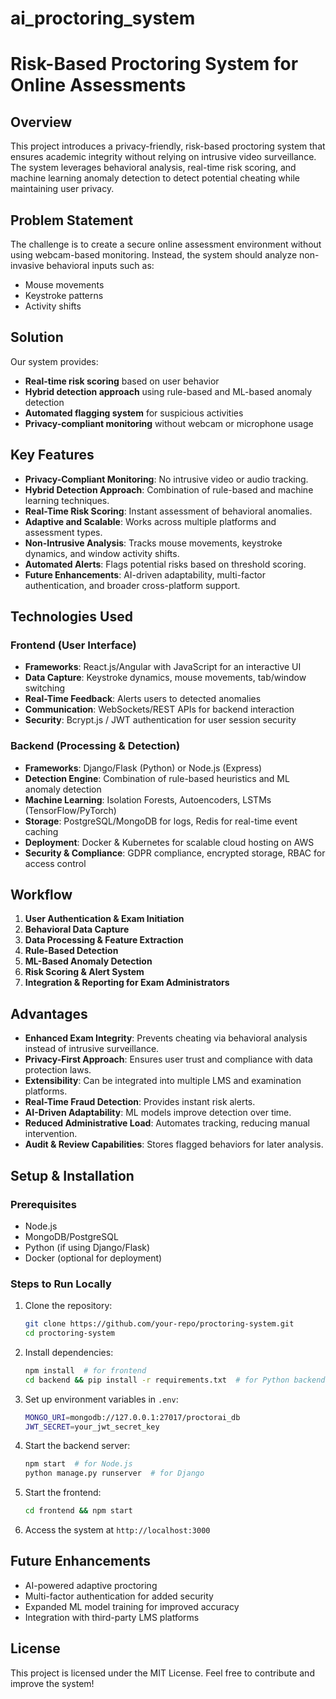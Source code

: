 # ai_proctoring_system
# Risk-Based Proctoring System for Online Assessments

## Overview
This project introduces a privacy-friendly, risk-based proctoring system that ensures academic integrity without relying on intrusive video surveillance. The system leverages behavioral analysis, real-time risk scoring, and machine learning anomaly detection to detect potential cheating while maintaining user privacy.

## Problem Statement
The challenge is to create a secure online assessment environment without using webcam-based monitoring. Instead, the system should analyze non-invasive behavioral inputs such as:
- Mouse movements
- Keystroke patterns
- Activity shifts

## Solution
Our system provides:
- **Real-time risk scoring** based on user behavior
- **Hybrid detection approach** using rule-based and ML-based anomaly detection
- **Automated flagging system** for suspicious activities
- **Privacy-compliant monitoring** without webcam or microphone usage

## Key Features
- **Privacy-Compliant Monitoring**: No intrusive video or audio tracking.
- **Hybrid Detection Approach**: Combination of rule-based and machine learning techniques.
- **Real-Time Risk Scoring**: Instant assessment of behavioral anomalies.
- **Adaptive and Scalable**: Works across multiple platforms and assessment types.
- **Non-Intrusive Analysis**: Tracks mouse movements, keystroke dynamics, and window activity shifts.
- **Automated Alerts**: Flags potential risks based on threshold scoring.
- **Future Enhancements**: AI-driven adaptability, multi-factor authentication, and broader cross-platform support.

## Technologies Used
### Frontend (User Interface)
- **Frameworks**: React.js/Angular with JavaScript for an interactive UI
- **Data Capture**: Keystroke dynamics, mouse movements, tab/window switching
- **Real-Time Feedback**: Alerts users to detected anomalies
- **Communication**: WebSockets/REST APIs for backend interaction
- **Security**: Bcrypt.js / JWT authentication for user session security

### Backend (Processing & Detection)
- **Frameworks**: Django/Flask (Python) or Node.js (Express)
- **Detection Engine**: Combination of rule-based heuristics and ML anomaly detection
- **Machine Learning**: Isolation Forests, Autoencoders, LSTMs (TensorFlow/PyTorch)
- **Storage**: PostgreSQL/MongoDB for logs, Redis for real-time event caching
- **Deployment**: Docker & Kubernetes for scalable cloud hosting on AWS
- **Security & Compliance**: GDPR compliance, encrypted storage, RBAC for access control

## Workflow
1. **User Authentication & Exam Initiation**
2. **Behavioral Data Capture**
3. **Data Processing & Feature Extraction**
4. **Rule-Based Detection**
5. **ML-Based Anomaly Detection**
6. **Risk Scoring & Alert System**
7. **Integration & Reporting for Exam Administrators**

## Advantages
- **Enhanced Exam Integrity**: Prevents cheating via behavioral analysis instead of intrusive surveillance.
- **Privacy-First Approach**: Ensures user trust and compliance with data protection laws.
- **Extensibility**: Can be integrated into multiple LMS and examination platforms.
- **Real-Time Fraud Detection**: Provides instant risk alerts.
- **AI-Driven Adaptability**: ML models improve detection over time.
- **Reduced Administrative Load**: Automates tracking, reducing manual intervention.
- **Audit & Review Capabilities**: Stores flagged behaviors for later analysis.

## Setup & Installation
### Prerequisites
- Node.js
- MongoDB/PostgreSQL
- Python (if using Django/Flask)
- Docker (optional for deployment)

### Steps to Run Locally
1. Clone the repository:
   ```sh
   git clone https://github.com/your-repo/proctoring-system.git
   cd proctoring-system
   ```
2. Install dependencies:
   ```sh
   npm install  # for frontend
   cd backend && pip install -r requirements.txt  # for Python backend
   ```
3. Set up environment variables in `.env`:
   ```sh
   MONGO_URI=mongodb://127.0.0.1:27017/proctorai_db
   JWT_SECRET=your_jwt_secret_key
   ```
4. Start the backend server:
   ```sh
   npm start  # for Node.js
   python manage.py runserver  # for Django
   ```
5. Start the frontend:
   ```sh
   cd frontend && npm start
   ```
6. Access the system at `http://localhost:3000`

## Future Enhancements
- AI-powered adaptive proctoring
- Multi-factor authentication for added security
- Expanded ML model training for improved accuracy
- Integration with third-party LMS platforms

## License
This project is licensed under the MIT License. Feel free to contribute and improve the system!

